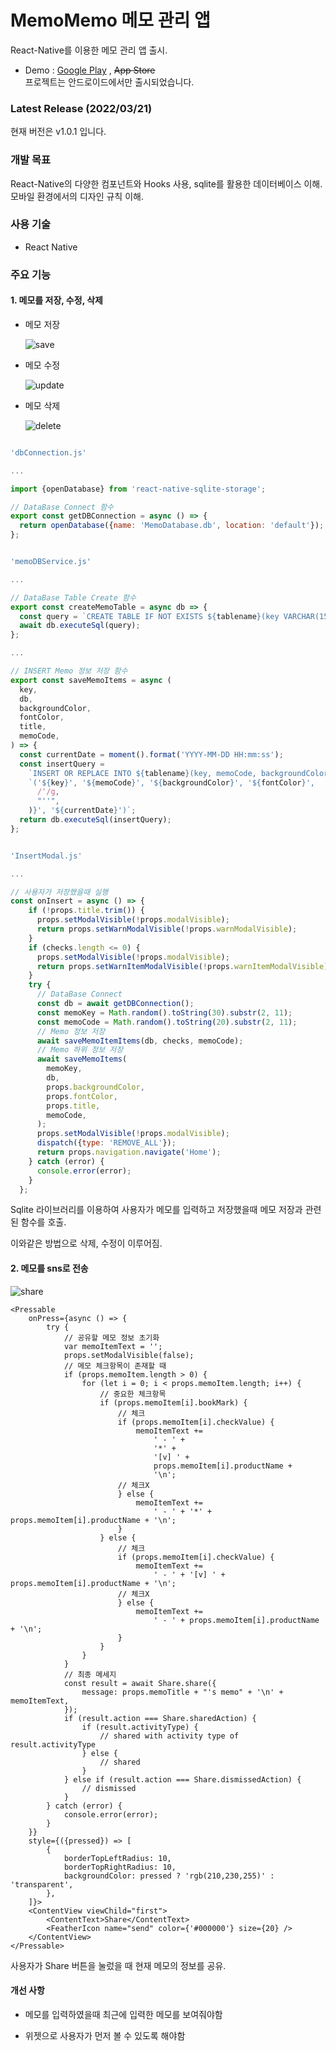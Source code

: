 # MemoMemo 메모 관리 앱  

React-Native를 이용한 메모 관리 앱 출시.  
- Demo : [Google Play](https://play.google.com/store/apps/details?id=com.memomemo) , ~~App Store~~  
프로젝트는 안드로이드에서만 출시되었습니다. 


### Latest Release (2022/03/21)  

현재 버전은 v1.0.1 입니다.



### 개발 목표

React-Native의 다양한 컴포넌트와 Hooks 사용, sqlite를 활용한 데이터베이스 이해. 모바일 환경에서의 디자인 규칙 이해.



### 사용 기술

- React Native

  

### 주요 기능

#### 1. 메모를 저장, 수정, 삭제



- 메모 저장

  

  ![save](https://user-images.githubusercontent.com/40458684/159290590-e073d0a3-db65-40c3-a284-81d421dd4923.gif)

  

- 메모 수정

  

  ![update](https://user-images.githubusercontent.com/40458684/159290694-2fdd0367-660b-473b-9409-2c1dbf327e88.gif)

  

- 메모 삭제

  ![delete](https://user-images.githubusercontent.com/40458684/159290719-dd3ca318-e937-447a-a8a0-f494155a469c.gif)



```javascript

'dbConnection.js'

...

import {openDatabase} from 'react-native-sqlite-storage';

// DataBase Connect 함수
export const getDBConnection = async () => {
  return openDatabase({name: 'MemoDatabase.db', location: 'default'});
};


'memoDBService.js'

...

// DataBase Table Create 함수
export const createMemoTable = async db => {
  const query = `CREATE TABLE IF NOT EXISTS ${tablename}(key VARCHAR(150) PRIMARY KEY, memoCode VARCHAR(150), backgroundColor VARCHAR(10), fontColor VARCHAR(10), title VARCAHR(150), createDate VARCAHR(150));`;
  await db.executeSql(query);
};

...

// INSERT Memo 정보 저장 함수
export const saveMemoItems = async (
  key,
  db,
  backgroundColor,
  fontColor,
  title,
  memoCode,
) => {
  const currentDate = moment().format('YYYY-MM-DD HH:mm:ss');
  const insertQuery =
    `INSERT OR REPLACE INTO ${tablename}(key, memoCode, backgroundColor, fontColor, title, createDate) values` +
    `('${key}', '${memoCode}', '${backgroundColor}', '${fontColor}',  '${title.replace(
      /'/g,
      "''",
    )}', '${currentDate}')`;
  return db.executeSql(insertQuery);
};


'InsertModal.js'

...

// 사용자가 저장했을때 실행
const onInsert = async () => {
    if (!props.title.trim()) {
      props.setModalVisible(!props.modalVisible);
      return props.setWarnModalVisible(!props.warnModalVisible);
    }
    if (checks.length <= 0) {
      props.setModalVisible(!props.modalVisible);
      return props.setWarnItemModalVisible(!props.warnItemModalVisible);
    }
    try {
      // DataBase Connect
      const db = await getDBConnection();
      const memoKey = Math.random().toString(30).substr(2, 11);
      const memoCode = Math.random().toString(20).substr(2, 11);
      // Memo 정보 저장
      await saveMemoItemItems(db, checks, memoCode);
      // Memo 하위 정보 저장
      await saveMemoItems(
        memoKey,
        db,
        props.backgroundColor,
        props.fontColor,
        props.title,
        memoCode,
      );
      props.setModalVisible(!props.modalVisible);
      dispatch({type: 'REMOVE_ALL'});
      return props.navigation.navigate('Home');
    } catch (error) {
      console.error(error);
    }
  };
```



Sqlite 라이브러리를 이용하여 사용자가 메모를 입력하고 저장했을때 메모 저장과 관련된 함수를 호출. 

이와같은 방법으로 삭제, 수정이 이루어짐.



#### 2. 메모를 sns로 전송



![share](https://user-images.githubusercontent.com/40458684/159290766-82e77a94-25c0-4e33-87e2-4e335c8732ab.gif)



```react
<Pressable
    onPress={async () => {
        try {
            // 공유할 메모 정보 초기화
            var memoItemText = '';
            props.setModalVisible(false);
            // 메모 체크항목이 존재할 때
            if (props.memoItem.length > 0) {
                for (let i = 0; i < props.memoItem.length; i++) {
                    // 중요한 체크항목
                    if (props.memoItem[i].bookMark) {
                        // 체크
                        if (props.memoItem[i].checkValue) {
                            memoItemText +=
                                ' - ' +
                                '*' +
                                '[v] ' +
                                props.memoItem[i].productName +
                                '\n';
                        // 체크X
                        } else {
                            memoItemText +=
                                ' - ' + '*' + props.memoItem[i].productName + '\n';
                        }
                    } else {
                        // 체크
                        if (props.memoItem[i].checkValue) {
                            memoItemText +=
                                ' - ' + '[v] ' + props.memoItem[i].productName + '\n';
                        // 체크X
                        } else {
                            memoItemText +=
                                ' - ' + props.memoItem[i].productName + '\n';
                        }
                    }
                }
            }
            // 최종 메세지
            const result = await Share.share({
                message: props.memoTitle + "'s memo" + '\n' + memoItemText,
            });
            if (result.action === Share.sharedAction) {
                if (result.activityType) {
                    // shared with activity type of result.activityType
                } else {
                    // shared
                }
            } else if (result.action === Share.dismissedAction) {
                // dismissed
            }
        } catch (error) {
            console.error(error);
        }
    }}
    style={({pressed}) => [
        {
            borderTopLeftRadius: 10,
            borderTopRightRadius: 10,
            backgroundColor: pressed ? 'rgb(210,230,255)' : 'transparent',
        },
    ]}>
    <ContentView viewChild="first">
        <ContentText>Share</ContentText>
        <FeatherIcon name="send" color={'#000000'} size={20} />
    </ContentView>
</Pressable>
```

사용자가 Share 버튼을 눌렀을 때 현재 메모의 정보를 공유.





#### 개선 사항

-   메모를 입력하였을때 최근에 입력한 메모를 보여줘야함
    
-   위젯으로 사용자가 먼저 볼 수 있도록 해야함
